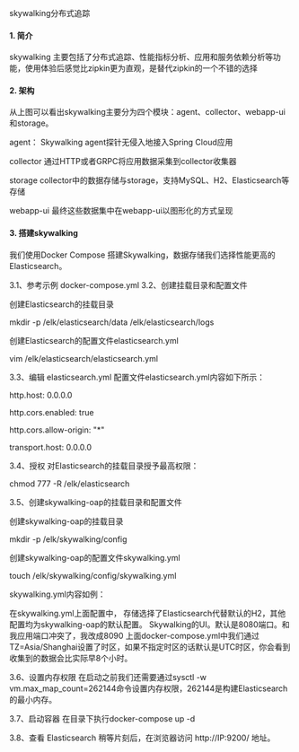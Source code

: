 skywalking分布式追踪
#### 1. 简介
skywalking 主要包括了分布式追踪、性能指标分析、应用和服务依赖分析等功能，使用体验后感觉比zipkin更为直观，是替代zipkin的一个不错的选择 

#### 2. 架构 
从上图可以看出skywalking主要分为四个模块：agent、collector、webapp-ui和storage。

agent：
Skywalking agent探针无侵入地接入Spring Cloud应用

collector
通过HTTP或者GRPC将应用数据采集到collector收集器

storage
collector中的数据存储与storage，支持MySQL、H2、Elasticsearch等存储

webapp-ui
最终这些数据集中在webapp-ui以图形化的方式呈现

#### 3. 搭建skywalking

我们使用Docker Compose 搭建Skywalking，数据存储我们选择性能更高的Elasticsearch。

3.1、参考示例 docker-compose.yml
3.2、创建挂载目录和配置文件

创建Elasticsearch的挂载目录

mkdir -p /elk/elasticsearch/data /elk/elasticsearch/logs

创建Elasticsearch的配置文件elasticsearch.yml

vim /elk/elasticsearch/elasticsearch.yml

3.3、编辑 elasticsearch.yml
配置文件elasticsearch.yml内容如下所示：

http.host: 0.0.0.0

http.cors.enabled: true

http.cors.allow-origin: "*"

transport.host: 0.0.0.0

3.4、授权
对Elasticsearch的挂载目录授予最高权限： 

chmod 777 -R /elk/elasticsearch

3.5、创建skywalking-oap的挂载目录和配置文件

创建skywalking-oap的挂载目录

mkdir -p /elk/skywalking/config

创建skywalking-oap的配置文件skywalking.yml

touch /elk/skywalking/config/skywalking.yml

skywalking.yml内容如例：

在skywalking.yml上面配置中，
存储选择了Elasticsearch代替默认的H2，其他配置均为skywalking-oap的默认配置。
Skywalking的UI。默认是8080端口。和我应用端口冲突了，我改成8090
上面docker-compose.yml中我们通过TZ=Asia/Shanghai设置了时区，如果不指定时区的话默认是UTC时区，你会看到收集到的数据会比实际早8个小时。

3.6、设置内存权限
在启动之前我们还需要通过sysctl -w vm.max_map_count=262144命令设置内存权限，262144是构建Elasticsearch的最小内存。

3.7、启动容器
在目录下执行docker-compose up -d

3.8、查看 Elasticsearch
稍等片刻后，在浏览器访问 http://IP:9200/ 地址。



